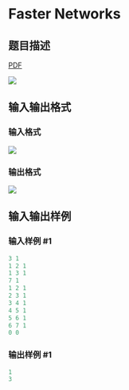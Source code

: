 # Faster Networks

## 题目描述

[problemUrl]: https://uva.onlinejudge.org/index.php?option=com_onlinejudge&Itemid=8&category=878&page=show_problem&problem=5145

[PDF](https://uva.onlinejudge.org/external/132/p13222.pdf)

![](https://cdn.luogu.com.cn/upload/vjudge_pic/UVA13222/87dc7c15eeefab2ccb35632340f17b583d687f06.png)

## 输入输出格式

### 输入格式

![](https://cdn.luogu.com.cn/upload/vjudge_pic/UVA13222/25022dca5ba4aaeeeac49dd015f19a0d7a98a8a5.png)

### 输出格式

![](https://cdn.luogu.com.cn/upload/vjudge_pic/UVA13222/334fbb5aee64fb44a427a7d1817b5734319e0744.png)

## 输入输出样例

### 输入样例 #1

```cpp
3 1
1 2 1
1 3 1
7 1
1 2 1
2 3 1
3 4 1
4 5 1
5 6 1
6 7 1
0 0
```


### 输出样例 #1

```cpp
1
3
```


